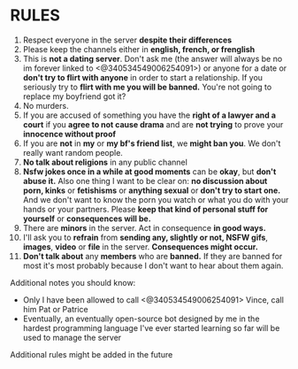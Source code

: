 #     RULES
1. Respect everyone in the server **despite their differences**
2. Please keep the channels either in **english, french, or frenglish**
3. This is **not a dating server**. Don't ask me (the answer will always be no im forever linked to <@340534549006254091>) or anyone for a date or **don't try to flirt with anyone** in order to start a relationship. If you seriously try to **flirt with me you will be banned.** You're not going to replace my boyfriend got it?
4. No murders.
5. If you are accused of something you have the **right of a lawyer and a court** if you **agree to not cause drama** and are **not trying** to prove your **innocence without proof**
6. If you are **not** in **my** or **my bf's friend list**, we **might ban you**. We don't really want random people.
7. **No talk about religions** in any public channel
8. **Nsfw jokes once in a while at good moments** can be **okay**, but **don't abuse it.** Also one thing I want to be clear on: **no discussion about porn, kinks** or **fetishisms** or **anything sexual** or **don't try to start one.** And we don't want to know the porn you watch or what you do with your hands or your partners. Please **keep that kind of personal stuff for yourself** or **consequences will be.**
9. There are **minors** in the server. Act in consequence **in good ways.**
10. I'll ask you to **refrain** from **sending any, slightly or not, NSFW gifs**,  **images**, **video** or **file** in the server. **Consequences might occur.**
11. **Don't talk about** any **members** who are **banned.** If they are banned for most it's most probably because I don't want to hear about them again.


Additional notes you should know:
- Only I have been allowed to call <@340534549006254091> Vince, call him Pat or Patrice
- Eventually, an eventually open-source bot designed by me in the hardest programming language I've ever started learning so far will be used to manage the server

Additional rules might be added in the future